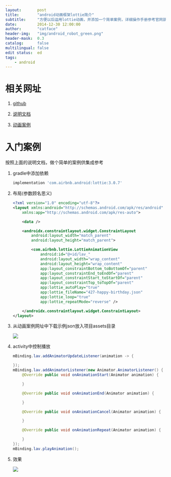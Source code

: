 ```yaml
---
layout:       post
title:        "android动画框架lottie简介"
subtitle:     "方便以后运用lottie动画，并添加一个简单案例，详细操作手册参考官网就ok了"
date:         2014-12-30 12:00:00
author:       "catface"
header-img:   "img/android_robot_green.png"
header-mask:  0.3
catalog:      false
multilingual: false
edit status:  ed
tags:
    - android
---
```


# 相关网址

1. [github](https://github.com/airbnb/lottie-android)
    
2. [说明文档](http://airbnb.io/lottie/#/)
    
3. [动画案例](https://lottiefiles.com/)
    
# 入门案例

按照上面的说明文档，做个简单的案例供集成参考
    
1. gradle中添加依赖

    ``` gradle
    implementation 'com.airbnb.android:lottie:3.0.7'
    ```

2. 布局(参数顾名思义)

    ``` xml
    <?xml version="1.0" encoding="utf-8"?>
    <layout xmlns:android="http://schemas.android.com/apk/res/android"
        xmlns:app="http://schemas.android.com/apk/res-auto">
    
        <data />
    
        <androidx.constraintlayout.widget.ConstraintLayout
            android:layout_width="match_parent"
            android:layout_height="match_parent">
    
            <com.airbnb.lottie.LottieAnimationView
                android:id="@+id/lav_"
                android:layout_width="wrap_content"
                android:layout_height="wrap_content"
                app:layout_constraintBottom_toBottomOf="parent"
                app:layout_constraintEnd_toEndOf="parent"
                app:layout_constraintStart_toStartOf="parent"
                app:layout_constraintTop_toTopOf="parent"
                app:lottie_autoPlay="true"
                app:lottie_fileName="427-happy-birthday.json"
                app:lottie_loop="true"
                app:lottie_repeatMode="reverse" />
    
        </androidx.constraintlayout.widget.ConstraintLayout>
    </layout>
    ```
    
3. 从动画案例网址中下载示例json放入项目assets目录

    ![](http://itCatface.github.io/img/android/lottie1.png)
    
4. activity中控制播放

    ``` java
    mBinding.lav.addAnimatorUpdateListener(animation -> {
    
    });
    mBinding.lav.addAnimatorListener(new Animator.AnimatorListener() {
        @Override public void onAnimationStart(Animator animation) {
    
        }
    
        @Override public void onAnimationEnd(Animator animation) {
    
        }
    
        @Override public void onAnimationCancel(Animator animation) {
    
        }
    
        @Override public void onAnimationRepeat(Animator animation) {
    
        }
    });
    mBinding.lav.playAnimation();
    ```
    
5. 效果

    ![](http://itCatface.github.io/img/android/lottie2.gif)

    